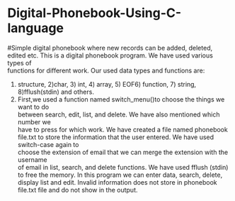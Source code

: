 # Digital-Phonebook-Using-C-language
#Simple digital phonebook where new records can be added, deleted, edited etc.
This is a digital phonebook program. We have used various types of  
functions for different work. Our used data types and functions are:
1) structure, 2)char, 3) int, 4) array, 5) EOF6) function, 7) string, 8)fflush(stdin) and others.
2) First,we used a function named switch_menu()to choose the things we want to do  
between search, edit, list, and delete. We have also mentioned which number we  
have to press for which work. We have created a file named phonebook file.txt 
to store the information that the user entered. We have used switch-case again to  
choose the extension of email that we can merge the extension with the username  
of email in list, search, and delete functions. We have used fflush (stdin) to free the memory. In this program we can enter data, search, delete, display list and edit. Invalid information does not store in phonebook file.txt file and do not show in the  output. 

